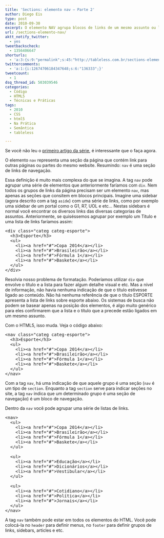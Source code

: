 ```yaml
---
title: 'Sections: elemento nav – Parte 2'
author: Diego Eis
type: post
date: 2010-09-30
excerpt: O elemento NAV agrupa blocos de links de um mesmo assunto ou links internos do website. Ele indica que um determinado bloco é um bloco de navegação.
url: /sections-elemento-nav/
aktt_notify_twitter:
  - yes
tweetbackscheck:
  - 1356406647
shorturls:
  - 'a:3:{s:9:"permalink";s:45:"http://tableless.com.br/sections-elemento-nav";s:7:"tinyurl";s:26:"http://tinyurl.com/3fb7dsx";s:4:"isgd";s:19:"http://is.gd/aRROWm";}'
twittercomments:
  - 'a:1:{i:12674706184347648;s:6:"136333";}'
tweetcount:
  - 1
dsq_thread_id: 503039546
categories:
  - Código
  - HTML5
  - Técnicas e Práticas
tags:
  - 2010
  - CSS
  - html5
  - Na Prática
  - Semântica
  - tableless

---
```

Se você não leu o [primeiro artigo da série][1], é interessante que o faça agora.

O elemento `nav` representa uma seção da página que contém link para outras páginas ou partes do mesmo website. Resumindo: `nav` é uma seção de links de navegação.

Essa definição é muito mais complexa do que se imagina. A tag `nav` pode agrupar uma série de elementos que anteriormente faríamos com `div`. Nem todos os grupos de links da página precisam ser um elemento `nav`, mas apenas as seções que consitem em blocos principais. Imagine uma sidebar (agora descrito com a tag `aside`) com uma série de links, como por exemplo uma sidebar de um portal como o G1, R7, UOL e etc&#8230; Nestas sidebars é normal você encontrar os diversos links das diversas categorias de assuntos. Anteriormente, se quiséssemos agrupar por exemplo um Título e uma lista de links faríamos assim:

<pre class="lang-html">&lt;div class="categ categ-esporte"&gt;
  &lt;h3&gt;Esporte&lt;/h3&gt;
  &lt;ul&gt;
    &lt;li&gt;&lt;a href="#"&gt;Copa 2014&lt;/a&gt;&lt;/li&gt;
    &lt;li&gt;&lt;a href="#"&gt;Brasileir&atilde;o&lt;/a&gt;&lt;/li&gt;
    &lt;li&gt;&lt;a href="#"&gt;F&oacute;rmula 1&lt;/a&gt;&lt;/li&gt;
    &lt;li&gt;&lt;a href="#"&gt;Baskete&lt;/a&gt;&lt;/li&gt;
  &lt;/ul&gt;
&lt;/div&gt;
</pre>

Resolvia nosso problema de formatação. Poderíamos utilizar `div` que envolve o título e a lista para fazer algum detalhe visual e etc. Mas a nível de informação, não havia nenhuma indicação de que o título estivesse ligado ao conteúdo. Não há nenhuma referência de que o título ESPORTE apresenta a lista de links sobre esporte abaixo. Os sistemas de busca não podem se basear apenas na posição dos elementos, é algo muito genérico para eles confirmarem que a lista e o título que a precede estão ligados em um mesmo assunto.
  
Com o HTML5, isso muda. Veja o código abaixo:

<pre class="lang-html">&lt;nav class="categ categ-esporte"&gt;
  &lt;h3&gt;Esporte&lt;/h3&gt;
  &lt;ul&gt;
    &lt;li&gt;&lt;a href="#"&gt;Copa 2014&lt;/a&gt;&lt;/li&gt;
    &lt;li&gt;&lt;a href="#"&gt;Brasileir&atilde;o&lt;/a&gt;&lt;/li&gt;
    &lt;li&gt;&lt;a href="#"&gt;F&oacute;rmula 1&lt;/a&gt;&lt;/li&gt;
    &lt;li&gt;&lt;a href="#"&gt;Baskete&lt;/a&gt;&lt;/li&gt;
  &lt;/ul&gt;
&lt;/nav&gt;
</pre>

Com a tag `nav`, há uma indicação de que aquele grupo é uma seção (`nav` é um tipo de `section`. Enquanto a tag `section` serve para indicar seções no site, a tag `nav` indica que um determinado grupo é uma seção de navegação) é um bloco de navegação.

Dentro da `nav` você pode agrupar uma série de listas de links. 

<pre class="lang-html">&lt;nav&gt;
  &lt;ul&gt;
    &lt;li&gt;&lt;a href="#"&gt;Copa 2014&lt;/a&gt;&lt;/li&gt;
    &lt;li&gt;&lt;a href="#"&gt;Brasileir&atilde;o&lt;/a&gt;&lt;/li&gt;
    &lt;li&gt;&lt;a href="#"&gt;F&oacute;rmula 1&lt;/a&gt;&lt;/li&gt;
    &lt;li&gt;&lt;a href="#"&gt;Baskete&lt;/a&gt;&lt;/li&gt;
  &lt;/ul&gt;

  &lt;ul&gt;
    &lt;li&gt;&lt;a href="#"&gt;Educa&ccedil;&atilde;o&lt;/a&gt;&lt;/li&gt;
    &lt;li&gt;&lt;a href="#"&gt;Dicion&aacute;rios&lt;/a&gt;&lt;/li&gt;
    &lt;li&gt;&lt;a href="#"&gt;Vestibular&lt;/a&gt;&lt;/li&gt;
  &lt;/ul&gt;

  &lt;ul&gt;
    &lt;li&gt;&lt;a href="#"&gt;Cotidiano&lt;/a&gt;&lt;/li&gt;
    &lt;li&gt;&lt;a href="#"&gt;Pol&iacute;tica&lt;/a&gt;&lt;/li&gt;
    &lt;li&gt;&lt;a href="#"&gt;Jornais&lt;/a&gt;&lt;/li&gt;
  &lt;/ul&gt;
&lt;/nav&gt;
</pre>

A tag `nav` também pode estar em todos os elementos do HTML. Você pode colocá-la no `header` para definir menus, no `footer` para definir grupos de links, sidebars, articles e etc.

 [1]: http://tableless.com.br/sections-html5